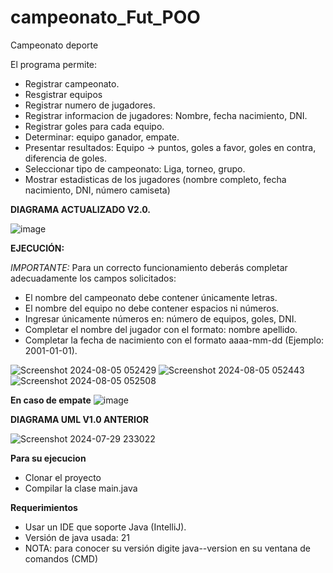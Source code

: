 # campeonato_Fut_POO
Campeonato deporte

El programa permite:

- Registrar campeonato.<br>
- Resgistrar equipos<br>
- Registrar numero de jugadores.<br>
- Registrar informacion de jugadores: Nombre, fecha nacimiento, DNI.<br>
- Registrar goles para cada equipo.<br>
- Determinar: equipo ganador, empate.<br>
- Presentar resultados: Equipo -> puntos, goles a favor, goles en contra, diferencia de goles.<br>
- Seleccionar tipo de campeonato: Liga, torneo, grupo.
- Mostrar estadisticas de los jugadores (nombre completo, fecha nacimiento, DNI, número camiseta) 

**DIAGRAMA ACTUALIZADO V2.0.**

![image](https://github.com/user-attachments/assets/83ae7a14-f6bb-43eb-8766-dfc7336fe677)

**EJECUCIÓN:**

*IMPORTANTE:* Para un correcto funcionamiento deberás completar adecuadamente los campos solicitados:

- El nombre del campeonato debe contener únicamente letras.
- El nombre del equipo no debe contener espacios ni números.
- Ingresar únicamente números en: número de equipos, goles, DNI.
- Completar el nombre del jugador con el formato: nombre apellido.
- Completar la fecha de nacimiento con el formato aaaa-mm-dd (Ejemplo: 2001-01-01).

![Screenshot 2024-08-05 052429](https://github.com/user-attachments/assets/265657d3-dc2b-4fb8-85d8-68a0c38659e6)
![Screenshot 2024-08-05 052443](https://github.com/user-attachments/assets/34c08db0-33bc-4519-881f-0ece9cc81c61)
![Screenshot 2024-08-05 052508](https://github.com/user-attachments/assets/ec5de536-8819-4047-b58d-ed33747cbf26)

**En caso de empate**
![image](https://github.com/user-attachments/assets/62b28007-302f-4acb-9657-c242d9a18979)

**DIAGRAMA UML V1.0 ANTERIOR**

![Screenshot 2024-07-29 233022](https://github.com/user-attachments/assets/ce05ad41-5274-4a96-a534-7f0c1b76fb87)


**Para su ejecucion**
- Clonar el proyecto
- Compilar la clase main.java

**Requerimientos**
- Usar un IDE que soporte Java (IntelliJ).
- Versión de java usada: 21
- NOTA: para conocer su versión digite java--version en su ventana de comandos (CMD)
